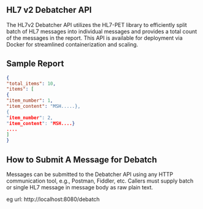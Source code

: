 ## HL7 v2 Debatcher API

The HL7v2 Debatcher API utilizes the HL7-PET library to efficiently split batch of HL7 messages into individual messages and provides a total count of the messages in the report. This API is available for deployment via Docker for streamlined containerization and scaling.

## Sample Report
``` json
{
"total_items": 10,
"items": [
{
"item_number": 1,
"item_content": "MSH.....},
{
"item_number": 2,
"item_content": "MSH....}
....
]
}
```
## How to Submit A Message for Debatch

Messages can be submitted to the Debatcher API using any HTTP communication tool, e.g., Postman, Fiddler, etc. Callers must supply batch or single HL7 message in message body as raw plain text.

eg url:  http://localhost:8080/debatch